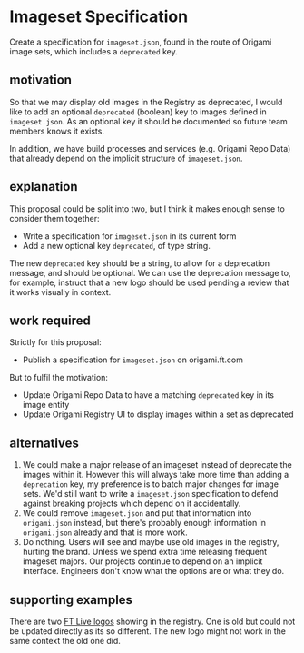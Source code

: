 # Imageset Specification

Create a specification for `imageset.json`, found in the route of Origami image sets, which includes a `deprecated` key.

## motivation

So that we may display old images in the Registry as deprecated, I would like to add an optional `deprecated` (boolean) key to images defined in `imageset.json`. As an optional key it should be documented so future team members knows it exists.

In addition, we have build processes and services (e.g. Origami Repo Data) that already depend on the implicit structure of `imageset.json`.

## explanation

This proposal could be split into two, but I think it makes enough sense to consider them together:
- Write a specification for `imageset.json` in its current form
- Add a new optional key `deprecated`, of type string.

The new `deprecated` key should be a string, to allow for a deprecation message, and should be optional. We can use the deprecation message to, for example, instruct that a new logo should be used pending a review that it works visually in context.

## work required

Strictly for this proposal:

- Publish a specification for `imageset.json` on origami.ft.com

But to fulfil the motivation:

- Update Origami Repo Data to have a matching `deprecated` key in its image entity
- Update Origami Registry UI to display images within a set as deprecated

## alternatives

1. We could make a major release of an imageset instead of deprecate the images within it. However this will always take more time than adding a `deprecation` key, my preference is to batch major changes for image sets. We'd still want to write a `imageset.json` specification to defend against breaking projects which depend on it accidentally.
2. We could remove `imageset.json` and put that information into `origami.json` instead, but there's probably enough information in `origami.json` already and that is more work.
3. Do nothing. Users will see and maybe use old images in the registry, hurting the brand. Unless we spend extra time releasing frequent imageset majors. Our projects continue to depend on an implicit interface. Engineers don't know what the options are or what they do.

## supporting examples

There are two [FT Live logos](https://registry.origami.ft.com/components/origami-specialist-title-logos@1.5.4) showing in the registry. One is old but could not be updated directly as its so different. The new logo might not work in the same context the old one did.
